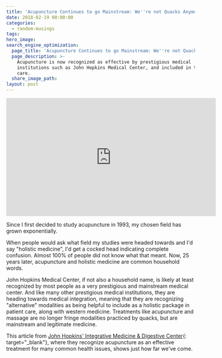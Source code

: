 ```yaml
---
title: 'Acupuncture Continues to go Mainstream: We''re not Quacks Anymore!'
date: 2018-02-19 00:00:00
categories:
  - random-musings
tags:
hero_image:
search_engine_optimization:
  page_title: 'Acupuncture Continues to go Mainstream: We''re not Quacks Anymore!'
  page_description: >-
    Acupuncture is now recognized as effective by prestigious medical
    institutions such as John Hopkins Medical Center, and included in their
    care.
  share_image_path:
layout: post
---
```


<div class="cms-embed" data-cms-embed="PGlmcmFtZSB3aWR0aD0iNTYwIiBoZWlnaHQ9IjMxNSIgc3JjPSJodHRwczovL3d3dy55b3V0dWJlLmNvbS9lbWJlZC9mYjBtaWllUDJCbyIgZnJhbWVib3JkZXI9IjAiIGFsbG93PSJhdXRvcGxheTsgZW5jcnlwdGVkLW1lZGlhIiBhbGxvd2Z1bGxzY3JlZW4+PC9pZnJhbWU+"><iframe src="https://www.youtube.com/embed/fb0miieP2Bo" allow="autoplay; encrypted-media" allowfullscreen="" width="560" height="315" frameborder="0"></iframe></div>

Since I first decided to study acupuncture in 1993, my chosen field has grown exponentially.

When people would ask what field my studies were headed towards and I'd say "holistic medicine", I'd get a cocked head indicating complete confusion. Almost 100% of people did not know what that meant. Now, 25 years later, acupuncture and holistic medicine are common household words.

John Hopkins Medical Center, if not also a household name, is likely at least recognized by most people as a very prestigious and mainstream medical center. And like many other prestigious medical institutions, they are heading towards medical integration, meaning that they are recognizing "alternative" modalities as being helpful to include as a holistic package in patient care, along with western medicine. Treatments like acupuncture and massage are no longer fringe modalities practiced by quacks, but are mainstream and legitimate medicine.

This article from [John Hopkins' Integrative Medicine & Digestive Center](https://www.hopkinsmedicine.org/integrative_medicine_digestive_center/services/acupuncture.html){: target="_blank"}, where they recognize acupuncture as an effective treatment for many common health issues, shows just how far we've come.